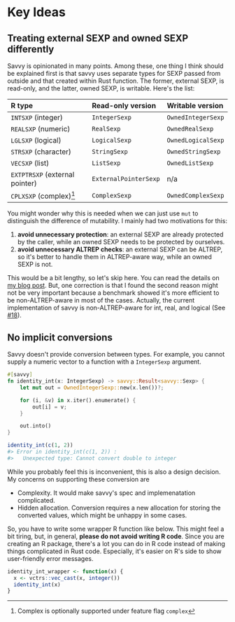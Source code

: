 # Key Ideas

## Treating external SEXP and owned SEXP differently

Savvy is opinionated in many points. Among these, one thing I think should be
explained first is that savvy uses separate types for SEXP passed from outside
and that created within Rust function. The former, external SEXP, is read-only,
and the latter, owned SEXP, is writable. Here's the list:

| R type                          | Read-only version       | Writable version     |
|:--------------------------------|:------------------------|:---------------------|
| `INTSXP` (integer)              | `IntegerSexp`           | `OwnedIntegerSexp`   |
| `REALSXP` (numeric)             | `RealSexp`              | `OwnedRealSexp`      |
| `LGLSXP` (logical)              | `LogicalSexp`           | `OwnedLogicalSexp`   |
| `STRSXP` (character)            | `StringSexp`            | `OwnedStringSexp`    |
| `VECSXP` (list)                 | `ListSexp`              | `OwnedListSexp`      |
| `EXTPTRSXP` (external pointer)  | `ExternalPointerSexp`   | n/a                  |
| `CPLXSXP` (complex)[^1]         | `ComplexSexp`           | `OwnedComplexSexp`   |

[^1]: Complex is optionally supported under feature flag `complex`

You might wonder why this is needed when we can just use `mut` to distinguish
the difference of mutability. I mainly had two motivations for this:

1. **avoid unnecessary protection**: an external SEXP are already protected by
   the caller, while an owned SEXP needs to be protected by ourselves.
2. **avoid unnecessary ALTREP checks**: an external SEXP can be ALTREP, so it's
   better to handle them in ALTREP-aware way, while an owned SEXP is not.

This would be a bit lengthy, so let's skip here. You can read the details on [my
blog post][blog1]. But, one correction is that I found the second reason might
not be very important because a benchmark showed it's more efficient to be
non-ALTREP-aware in most of the cases. Actually, the current implementation of
savvy is non-ALTREP-aware for int, real, and logical (See [#18][issue18]).

[blog1]: https://yutani.rbind.io/post/intro-to-savvy-part1/
[issue18]: https://github.com/yutannihilation/savvy/issues/18

## No implicit conversions

Savvy doesn't provide conversion between types. For example, you cannot supply a
numeric vector to a function with a `IntegerSexp` argument.

```rust
#[savvy]
fn identity_int(x: IntegerSexp) -> savvy::Result<savvy::Sexp> {
    let mut out = OwnedIntegerSexp::new(x.len())?;

    for (i, &v) in x.iter().enumerate() {
        out[i] = v;
    }

    out.into()
}
```

``` r
identity_int(c(1, 2))
#> Error in identity_int(c(1, 2)) : 
#>   Unexpected type: Cannot convert double to integer
```

While you probably feel this is inconvenient, this is also a design decision.
My concerns on supporting these conversion are

* Complexity. It would make savvy's spec and implemenatation complicated.
* Hidden allocation. Conversion requires a new allocation for storing the
  converted values, which might be unhappy in some cases.

So, you have to write some wrapper R function like below. This might feel a bit
tiring, but, in general, **please do not avoid writing R code**. Since you are
creating an R package, there's a lot you can do in R code instead of making
things complicated in Rust code. Especially, it's easier on R's side to show
user-friendly error messages.

``` r
identity_int_wrapper <- function(x) {
  x <- vctrs::vec_cast(x, integer())
  identity_int(x)
}
```
